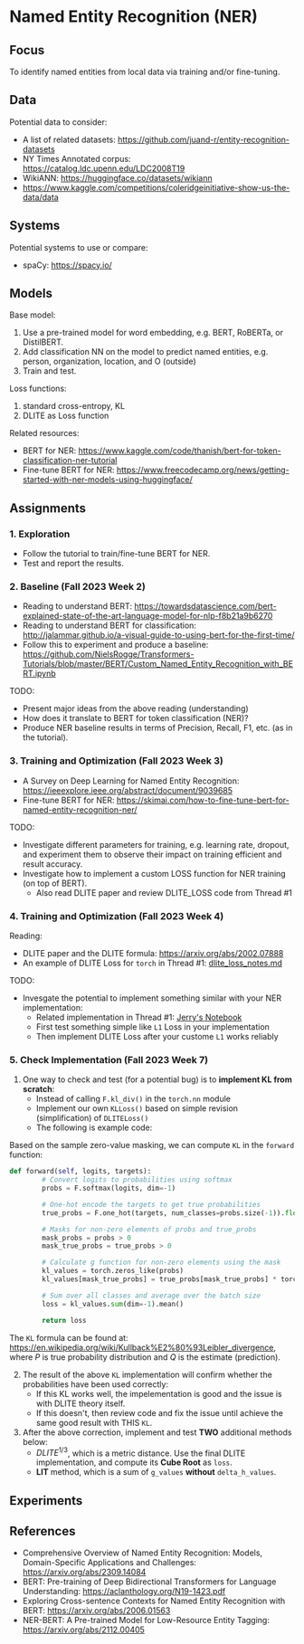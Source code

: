 # Named Entity Recognition (NER)

## Focus

To identify named entities from local data via training and/or fine-tuning. 

## Data

Potential data to consider: 
+ A list of related datasets: https://github.com/juand-r/entity-recognition-datasets
+ NY Times Annotated corpus: https://catalog.ldc.upenn.edu/LDC2008T19
+ WikiANN: https://huggingface.co/datasets/wikiann
+ https://www.kaggle.com/competitions/coleridgeinitiative-show-us-the-data/data

## Systems

Potential systems to use or compare: 
+ spaCy: https://spacy.io/

## Models

Base model: 
1. Use a pre-trained model for word embedding, e.g. BERT, RoBERTa, or DistilBERT. 
2. Add classification NN on the model to predict named entities, e.g. person, organization, location, and O (outside)
3. Train and test. 

Loss functions: 
1. standard cross-entropy, KL
2. DLITE as Loss function

Related resources: 
+ BERT for NER: https://www.kaggle.com/code/thanish/bert-for-token-classification-ner-tutorial
+ Fine-tune BERT for NER: https://www.freecodecamp.org/news/getting-started-with-ner-models-using-huggingface/


## Assignments

### 1. Exploration

+ Follow the tutorial to train/fine-tune BERT for NER. 
+ Test and report the results. 

### 2. Baseline (Fall 2023 Week 2)

* Reading to understand BERT: https://towardsdatascience.com/bert-explained-state-of-the-art-language-model-for-nlp-f8b21a9b6270
* Reading to understand BERT for classification: http://jalammar.github.io/a-visual-guide-to-using-bert-for-the-first-time/
* Follow this to experiment and produce a baseline: https://github.com/NielsRogge/Transformers-Tutorials/blob/master/BERT/Custom_Named_Entity_Recognition_with_BERT.ipynb

TODO: 
* Present major ideas from the above reading (understanding)
* How does it translate to BERT for token classification (NER)? 
* Produce NER baseline results in terms of Precision, Recall, F1, etc. (as in the tutorial). 

### 3. Training and Optimization (Fall 2023 Week 3)

* A Survey on Deep Learning for Named Entity Recognition: https://ieeexplore.ieee.org/abstract/document/9039685
* Fine-tune BERT for NER: https://skimai.com/how-to-fine-tune-bert-for-named-entity-recognition-ner/

TODO: 
* Investigate different parameters for training, e.g. learning rate, dropout, and experiment them to observe their impact on training efficient and result accuracy. 
* Investigate how to implement a custom LOSS function for NER training (on top of BERT). 
    * Also read DLITE paper and review DLITE_LOSS code from Thread #1

### 4. Training and Optimization (Fall 2023 Week 4)

Reading: 
* DLITE paper and the DLITE formula: https://arxiv.org/abs/2002.07888
* An example of DLITE Loss for `torch` in Thread #1: [dlite_loss_notes.md](../Thread1/dlite_loss_notes.md)

TODO: 
* Invesgate the potential to implement something similar with your NER implementation: 
    * Related implementation in Thread #1: [Jerry's Notebook](../Thread1/DLITE_CrossEntropy_Comparison_10_11_2023.ipynb)
    * First test something simple like `L1` Loss in your implementation
    * Then implement DLITE Loss after your custome `L1` works reliably


### 5. Check Implementation (Fall 2023 Week 7)

1. One way to check and test (for a potential bug) is to **implement KL from scratch**: 
    * Instead of calling `F.kl_div()` in the `torch.nn` module
    * Implement our own `KLLoss()` based on simple revision (simplification) of `DLITELoss()`
    * The following is example code: 

Based on the sample zero-value masking, we can compute `KL` in the `forward` function: 

```python
def forward(self, logits, targets):
        # Convert logits to probabilities using softmax
        probs = F.softmax(logits, dim=-1)

        # One-hot encode the targets to get true probabilities
        true_probs = F.one_hot(targets, num_classes=probs.size(-1)).float()

        # Masks for non-zero elements of probs and true_probs
        mask_probs = probs > 0
        mask_true_probs = true_probs > 0

        # Calculate g function for non-zero elements using the mask
        kl_values = torch.zeros_like(probs)
        kl_values[mask_true_probs] = true_probs[mask_true_probs] * torch.log(true_probs[mask_true_probs]/probs[mask_true_probs])

        # Sum over all classes and average over the batch size
        loss = kl_values.sum(dim=-1).mean()

        return loss
```

The `KL` formula can be found at: https://en.wikipedia.org/wiki/Kullback%E2%80%93Leibler_divergence, where $P$ is true probability distribution and $Q$ is the estimate (prediction). 

2. The result of the above `KL` implementation will confirm whether the probabilities have been used correctly: 
    * If this KL works well, the impelementation is good and the issue is with DLITE theory itself. 
    * If this doesn't, then review code and fix the issue until achieve the same good result with THIS `KL`. 
3. After the above correction, implement and test **TWO** additional methods below: 
    * $DLITE^{1/3}$, which is a metric distance. Use the final DLITE implementation, and compute its **Cube Root** as `loss`. 
    * **LIT** method, which is a sum of `g_values` **without** `delta_h_values`. 

## Experiments


## References

* Comprehensive Overview of Named Entity Recognition: Models, Domain-Specific Applications and Challenges: https://arxiv.org/abs/2309.14084
* BERT: Pre-training of Deep Bidirectional Transformers for Language Understanding: https://aclanthology.org/N19-1423.pdf
* Exploring Cross-sentence Contexts for Named Entity Recognition with BERT: https://arxiv.org/abs/2006.01563
* NER-BERT: A Pre-trained Model for Low-Resource Entity Tagging: https://arxiv.org/abs/2112.00405

